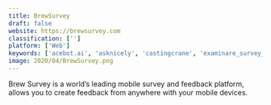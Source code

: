 ```yaml
---
title: BrewSurvey
draft: false 
website: https://brewsurvey.com
classification: ['']
platform: ['Web']
keywords: ['acebot.ai', 'asknicely', 'castingcrane', 'examinare_survey_tool', 'formcrafts', 'hubert.ai', 'insight_stash', 'jotform', 'linkedin_sales_navigator', 'nebu_dubinterviewer', 'owler', 'paperform', 'qualtrics_research_core', 'survey_monkey', 'surveygizmo', 'surveysparrow', 'typeform', 'wufoo', 'xlform', 'zoho_survey']
image: 2020/04/BrewSurvey.png
---
```

Brew Survey is a world’s leading mobile survey and feedback platform, allows you to create feedback from anywhere with your mobile devices.